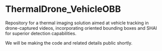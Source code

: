 # ThermalDrone_VehicleOBB
Repository for a thermal imaging solution aimed at vehicle tracking in drone-captured videos, incorporating oriented bounding boxes and SHAI for superior detection capabilities.

We will be making the code and related details public shortly.
